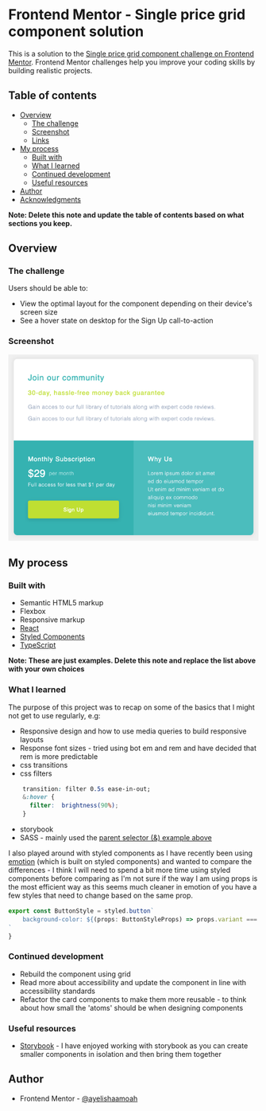 # Frontend Mentor - Single price grid component solution

This is a solution to the [Single price grid component challenge on Frontend Mentor](https://www.frontendmentor.io/challenges/single-price-grid-component-5ce41129d0ff452fec5abbbc). Frontend Mentor challenges help you improve your coding skills by building realistic projects. 

## Table of contents

- [Overview](#overview)
  - [The challenge](#the-challenge)
  - [Screenshot](#screenshot)
  - [Links](#links)
- [My process](#my-process)
  - [Built with](#built-with)
  - [What I learned](#what-i-learned)
  - [Continued development](#continued-development)
  - [Useful resources](#useful-resources)
- [Author](#author)
- [Acknowledgments](#acknowledgments)

**Note: Delete this note and update the table of contents based on what sections you keep.**

## Overview

### The challenge

Users should be able to:

- View the optimal layout for the component depending on their device's screen size
- See a hover state on desktop for the Sign Up call-to-action

### Screenshot

![Single Price Grid](./singlepricegrid.png)

## My process

### Built with

- Semantic HTML5 markup
- Flexbox
- Responsive markup
- [React](https://reactjs.org/)
- [Styled Components](https://styled-components.com/)
- [TypeScript](https://www.typescriptlang.org/)

**Note: These are just examples. Delete this note and replace the list above with your own choices**

### What I learned

The purpose of this project was to recap on some of the basics that I might not get to use regularly, e.g:
- Responsive design and how to use media queries to build responsive layouts
- Response font sizes - tried using bot em and rem and have decided that rem is more predictable
- css transitions 
- css filters
```css
    transition: filter 0.5s ease-in-out;
    &:hover {
      filter:  brightness(90%);
    }
```
- storybook
- SASS - mainly used the [parent selector (&) example above](https://sass-lang.com/documentation/style-rules/parent-selector)


I also played around with styled components as I have recently been using [emotion](https://emotion.sh/docs/introduction) (which is built on styled components) and wanted to compare the differences - I think I will need to spend a bit more time using styled components before comparing as I'm not sure if the way I am using props is the most efficient way as this seems much cleaner in emotion of you have a few styles that need to change based on the same prop.
```js
export const ButtonStyle = styled.button`
    background-color: ${(props: ButtonStyleProps) => props.variant === 'primary' && theme.colours.secondaryOne};
`
}
```

### Continued development

- Rebuild the component using grid 
- Read more about accessibility and update the component in line with accessibility standards
- Refactor the card components to make them more reusable - to think about how small the 'atoms' should be when designing components

### Useful resources
- [Storybook](https://storybook.js.org/docs/react/get-started/introduction) - I have enjoyed working with storybook as you can create smaller components in isolation and then bring them together


## Author

- Frontend Mentor - [@ayelishaamoah](https://www.frontendmentor.io/profile/ayelishaamoah)
